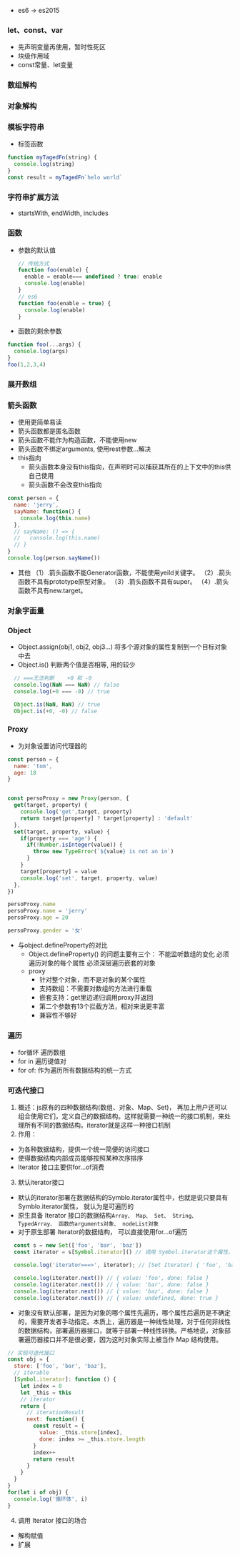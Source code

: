 - es6 -> es2015

### let、const、var
- 先声明变量再使用，暂时性死区
- 块级作用域
- const常量、let变量



### 数组解构

### 对象解构


### 模板字符串
- 标签函数 
```javascript
function myTagedFn(string) {
  console.log(string)
}
const result = myTagedFn`helo world`

```



### 字符串扩展方法
- startsWith, endWidth, includes



### 函数
- 参数的默认值
  ```javascript
  // 传统方式
  function foo(enable) {
    enable = enable=== undefined ? true: enable
    console.log(enable)
  }
  // es6
  function foo(enable = true) {
    console.log(enable)
  }
  ```

- 函数的剩余参数
```javascript
function foo(...args) {
  console.log(args)
}
foo(1,2,3,4)
```





### 展开数组


### 箭头函数
- 使用更简单易读
- 箭头函数都是匿名函数
- 箭头函数不能作为构造函数，不能使用new 
- 箭头函数不绑定arguments, 使用rest参数...解决
- this指向
  - 箭头函数本身没有this指向，在声明时可以捕获其所在的上下文中的this供自己使用
  - 箭头函数不会改变this指向
```javascript
const person = {
  name: 'jerry',
  sayName: function() {
    console.log(this.name)
  },
  // sayName: () => {
  //   console.log(this.name)
  // }
}
console.log(person.sayName())
```

- 其他
  （1）.箭头函数不能Generator函数，不能使用yeild关键字。
  （2）.箭头函数不具有prototype原型对象。
  （3）.箭头函数不具有super。
  （4）.箭头函数不具有new.target。



### 对象字面量


### Object
- Object.assign(obj1, obj2, obj3...) 将多个源对象的属性复制到一个目标对象中去
- Object.is() 判断两个值是否相等, 用的较少
```javascript
  // ===无法判断    +0 和 -0   
  console.log(NaN === NaN) // false
  console.log(+0 === -0) // true

  Object.is(NaN, NaN) // true
  Object.is(+0, -0) // false
```





### Proxy
- 为对象设置访问代理器的
```javascript
const person = {
  name: 'tom',
  age: 18
}


const persoProxy = new Proxy(person, {
  get(target, property) {
    console.log('get',target, property)
    return target[property] ? target[property] : 'default'
  },
  set(target, property, value) {
    if(property === 'age') {
      if(!Number.isInteger(value)) {
        throw new TypeError(`${value} is not an in`)
      }
    }
    target[property] = value
    console.log('set', target, property, value)
  },
})

persoProxy.name
persoProxy.name = 'jerry'
persoProxy.age = 20

persoProxy.gender = '女'
```

- 与object.defineProperty的对比
  - Object.defineProperty() 的问题主要有三个：
    不能监听数组的变化
    必须遍历对象的每个属性
    必须深层遍历嵌套的对象
  - proxy
    - 针对整个对象，而不是对象的某个属性
    - 支持数组：不需要对数组的方法进行重载
    - 嵌套支持：get里边递归调用proxy并返回
    - 第二个参数有13个拦截方法，相对来说更丰富
    - 兼容性不够好
  


### 遍历
- for循环 遍历数组
- for in 遍历键值对
- for of: 作为遍历所有数据结构的统一方式
  


### 可迭代接口
1. 概述：js原有的四种数据结构(数组、对象、Map、Set)， 再加上用户还可以组合使用它们，定义自己的数据结构。这样就需要一种统一的接口机制，来处理所有不同的数据结构。iterator就是这样一种接口机制
2. 作用： 
  - 为各种数据结构，提供一个统一简便的访问接口
  - 使得数据结构内部成员能够按照某种次序排序
  - Iterator 接口主要供for...of消费
3. 默认iterator接口
  - 默认的iterator部署在数据结构的Symblo.iterator属性中，也就是说只要具有Symblo.iterator属性， 就认为是可遍历的
  - 原生具备 Iterator 接口的数据结构`Array、 Map、 Set、 String、 TypedArray、 函数的arguments对象、 nodeList对象`
  - 对于原生部署 Iterator的数据结构， 可以直接使用for...of遍历
  
  ```javascript
    const s = new Set(['foo', 'bar', 'baz'])
    const iterator = s[Symbol.iterator]() // 调用 Symbol.iterator这个属性，就得到了遍历器对象

    console.log('iterator===>', iterator); // [Set Iterator] { 'foo', 'bar', 'baz' }

    console.log(iterator.next()) // { value: 'foo', done: false }
    console.log(iterator.next()) // { value: 'bar', done: false }
    console.log(iterator.next()) // { value: 'baz', done: false }
    console.log(iterator.next()) // { value: undefined, done: true }
  ```
  - 对象没有默认部署，是因为对象的哪个属性先遍历，哪个属性后遍历是不确定的，需要开发者手动指定。本质上，遍历器是一种线性处理，对于任何非线性的数据结构，部署遍历器接口，就等于部署一种线性转换。严格地说，对象部署遍历器接口并不是很必要，因为这时对象实际上被当作 Map 结构使用。
  ```javascript
  // 实现可迭代接口 
  const obj = {
    store: ['foo', 'bar', 'baz'],
    // iterable
    [Symbol.iterator]: function () {
      let index = 0
      let _this = this
      // iterator
      return {
        // iterationResult
        next: function() {
          const result = {
            value: _this.store[index],
            done: index >= _this.store.length
          }
          index++
          return result
        }
      }
    }
  }
  for(let i of obj) {
    console.log('循环体', i)
  }
  ```
4. 调用 Iterator 接口的场合
- 解构赋值
- 扩展

  
